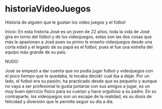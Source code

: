 # historiaVideoJuegos
 Historia de alguien que le gustan los video juegos y el fútbol

Inicio:
En esta historia José es un joven de 22 años, toda la vida de José gira en torno del fútbol y de los videojuegos, estas son las dos cosas que más le apasionan a José pues su primo le enseño videojuegos desde una corta edad y el legado de su papá es el fútbol, pues el fue una estrella del equipo más grande de su país.


NUDO:

José se empezó a dar cuenta que no podía jugar futbol y videojuegos con el poco tiempo que le quedaba, le tocaba decidir cual iba a dejar. Por un lado, el futbol era su pasión, ha practicado desde que es pequeño y aunque no vaya a ser profesional le gusta juntarse con sus amigos a jugar, es un muy buen ejercicio físico para su cuerpo y hace orgulloso a su padre. En su contraparte, los videojuegos son un escape de la realidad, es su dosis de felicidad y diversión que le permite seguir su día a día.



